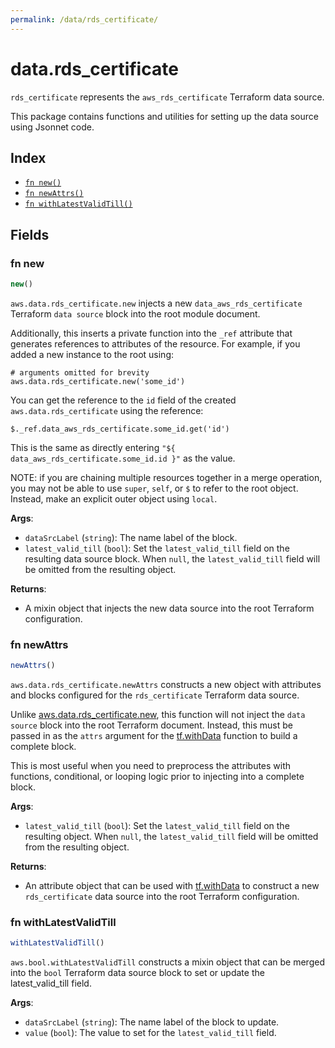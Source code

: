 ```yaml
---
permalink: /data/rds_certificate/
---
```


# data.rds_certificate

`rds_certificate` represents the `aws_rds_certificate` Terraform data source.



This package contains functions and utilities for setting up the data source using Jsonnet code.


## Index

* [`fn new()`](#fn-new)
* [`fn newAttrs()`](#fn-newattrs)
* [`fn withLatestValidTill()`](#fn-withlatestvalidtill)

## Fields

### fn new

```ts
new()
```


`aws.data.rds_certificate.new` injects a new `data_aws_rds_certificate` Terraform `data source`
block into the root module document.

Additionally, this inserts a private function into the `_ref` attribute that generates references to attributes of the
resource. For example, if you added a new instance to the root using:

    # arguments omitted for brevity
    aws.data.rds_certificate.new('some_id')

You can get the reference to the `id` field of the created `aws.data.rds_certificate` using the reference:

    $._ref.data_aws_rds_certificate.some_id.get('id')

This is the same as directly entering `"${ data_aws_rds_certificate.some_id.id }"` as the value.

NOTE: if you are chaining multiple resources together in a merge operation, you may not be able to use `super`, `self`,
or `$` to refer to the root object. Instead, make an explicit outer object using `local`.

**Args**:
  - `dataSrcLabel` (`string`): The name label of the block.
  - `latest_valid_till` (`bool`): Set the `latest_valid_till` field on the resulting data source block. When `null`, the `latest_valid_till` field will be omitted from the resulting object.

**Returns**:
- A mixin object that injects the new data source into the root Terraform configuration.


### fn newAttrs

```ts
newAttrs()
```


`aws.data.rds_certificate.newAttrs` constructs a new object with attributes and blocks configured for the `rds_certificate`
Terraform data source.

Unlike [aws.data.rds_certificate.new](#fn-new), this function will not inject the `data source`
block into the root Terraform document. Instead, this must be passed in as the `attrs` argument for the
[tf.withData](https://github.com/tf-libsonnet/core/tree/main/docs#fn-withdata) function to build a complete block.

This is most useful when you need to preprocess the attributes with functions, conditional, or looping logic prior to
injecting into a complete block.

**Args**:
  - `latest_valid_till` (`bool`): Set the `latest_valid_till` field on the resulting object. When `null`, the `latest_valid_till` field will be omitted from the resulting object.

**Returns**:
  - An attribute object that can be used with [tf.withData](https://github.com/tf-libsonnet/core/tree/main/docs#fn-withdata) to construct a new `rds_certificate` data source into the root Terraform configuration.


### fn withLatestValidTill

```ts
withLatestValidTill()
```

`aws.bool.withLatestValidTill` constructs a mixin object that can be merged into the `bool`
Terraform data source block to set or update the latest_valid_till field.



**Args**:
  - `dataSrcLabel` (`string`): The name label of the block to update.
  - `value` (`bool`): The value to set for the `latest_valid_till` field.
